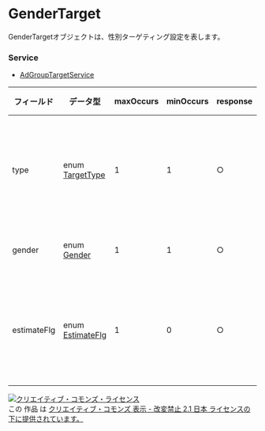 # GenderTarget
GenderTargetオブジェクトは、性別ターゲティング設定を表します。
### Service
+ [AdGroupTargetService](../services/AdGroupTargetService.md)

| フィールド | データ型 | maxOccurs | minOccurs | response | add | set | remove | 説明 | 
|---|---|---|---|---|---|---|---|---|
| type| enum <a href="./TargetType.md">TargetType</a>| 1| 1| ○| -| Req| -| ターゲット種別です。 |
| gender| enum <a href="./Gender.md">Gender</a>| 1| 1| ○| -| Req| -| 性別です。 |
| estimateFlg| enum <a href="./EstimateFlg.md">EstimateFlg</a>| 1| 0| ○| -| Opt| -| 推定配信フラグです。 |
<a rel="license" href="http://creativecommons.org/licenses/by-nd/2.1/jp/"><img alt="クリエイティブ・コモンズ・ライセンス" style="border-width:0" src="https://i.creativecommons.org/l/by-nd/2.1/jp/88x31.png" /></a><br />この 作品 は <a rel="license" href="http://creativecommons.org/licenses/by-nd/2.1/jp/">クリエイティブ・コモンズ 表示 - 改変禁止 2.1 日本 ライセンスの下に提供されています。</a>
